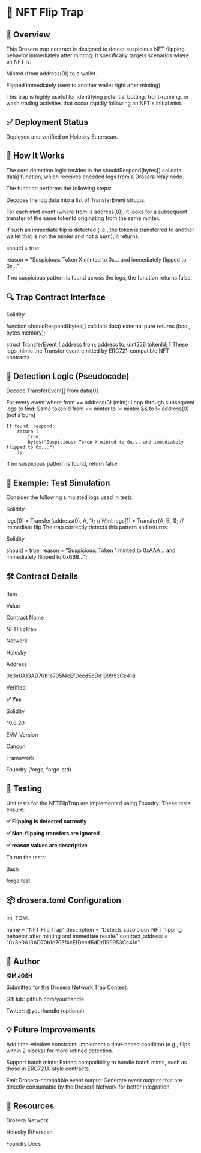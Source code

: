 # 🧠 NFT Flip Trap
## 🚨 Overview
This Drosera trap contract is designed to detect suspicious NFT flipping behavior immediately after minting. It specifically targets scenarios where an NFT is:

Minted (from address(0)) to a wallet.

Flipped immediately (sent to another wallet right after minting).

This trap is highly useful for identifying potential botting, front-running, or wash trading activities that occur rapidly following an NFT's initial mint.

## ✅ Deployment Status
Deployed and verified on Holesky Etherscan.

## 🧠 How It Works
The core detection logic resides in the shouldRespond(bytes[] calldata data) function, which receives encoded logs from a Drosera relay node.

The function performs the following steps:

Decodes the log data into a list of TransferEvent structs.

For each mint event (where from is address(0)), it looks for a subsequent transfer of the same tokenId originating from the same minter.

If such an immediate flip is detected (i.e., the token is transferred to another wallet that is not the minter and not a burn), it returns:

should = true

reason = "Suspicious: Token X minted to 0x... and immediately flipped to 0x..."

If no suspicious pattern is found across the logs, the function returns false.

## 🔍 Trap Contract Interface
Solidity

function shouldRespond(bytes[] calldata data) external pure returns (bool, bytes memory);

struct TransferEvent {
    address from;
    address to;
    uint256 tokenId;
}
These logs mimic the Transfer event emitted by ERC721-compatible NFT contracts.

## 🔎 Detection Logic (Pseudocode)
Decode TransferEvent[] from data[0]

For every event where from == address(0) (mint):
    Loop through subsequent logs to find:
        Same tokenId
        from == minter
        to != minter && to != address(0) (not a burn)

    If found, respond:
        return (
            true,
            bytes("Suspicious: Token X minted to 0x... and immediately flipped to 0x...")
        );

If no suspicious pattern is found, return false.
## 🧪 Example: Test Simulation
Consider the following simulated logs used in tests:

Solidity

logs[0] = Transfer(address(0), A, 1);   // Mint
logs[1] = Transfer(A, B, 1);           // Immediate flip
The trap correctly detects this pattern and returns:

Solidity

should = true;
reason = "Suspicious: Token 1 minted to 0xAAA... and immediately flipped to 0xBBB...";
## 🛠️ Contract Details
Item

Value

Contract Name

NFTFlipTrap

Network

Holesky

Address

0x3e0A13AD70b1e705f4cEfDccd5dDd199953Cc41d

Verified

**✅ Yes**

Solidity

^0.8.20

EVM Version

Cancun

Framework

Foundry (forge, forge-std)

## 🔬 Testing
Unit tests for the NFTFlipTrap are implemented using Foundry. These tests ensure:

**✅ Flipping is detected correctly**

**✅ Non-flipping transfers are ignored**

**✅ reason values are descriptive**

To run the tests:

Bash

forge test
## 📦 drosera.toml Configuration
Ini, TOML

name = "NFT Flip Trap"
description = "Detects suspicious NFT flipping behavior after minting and immediate resale."
contract_address = "0x3e0A13AD70b1e705f4cEfDccd5dDd199953Cc41d"
## 👤 Author
**KIM JOSH**

Submitted for the Drosera Network Trap Contest.

GitHub: github.com/yourhandle

Twitter: @yourhandle (optional)

## 💡 Future Improvements
Add time-window constraint: Implement a time-based condition (e.g., flips within 2 blocks) for more refined detection.

Support batch mints: Extend compatibility to handle batch mints, such as those in ERC721A-style contracts.

Emit Drosera-compatible event output: Generate event outputs that are directly consumable by the Drosera Network for better integration.

## 🔗 Resources
Drosera Network

Holesky Etherscan

Foundry Docs